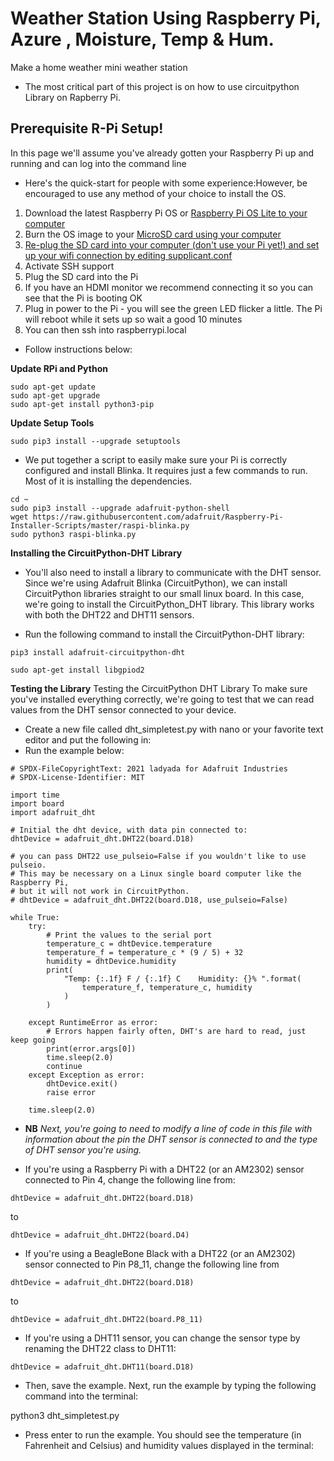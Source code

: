 # Weather Station Using Raspberry Pi, Azure , Moisture, Temp & Hum.

 Make a home weather mini weather station 

 - The most critical part of this project is on how to use circuitpython Library on Rapberry Pi.

 ## Prerequisite R-Pi Setup!
In this page we'll assume you've already gotten your Raspberry Pi up and running and can log into the command line

- Here's the quick-start for people with some experience:However, be encouraged to use any method of your choice to install the OS.

1. Download the latest Raspberry Pi OS or [Raspberry Pi OS Lite to your computer](https://www.raspberrypi.com/software/operating-systems/)
2. Burn the OS image to your [MicroSD card using your computer](https://learn.adafruit.com/adafruit-raspberry-pi-lesson-1-preparing-and-sd-card-for-your-raspberry-pi)
3. [Re-plug the SD card into your computer (don't use your Pi yet!) and set up your wifi connection by editing supplicant.conf](https://learn.adafruit.com/raspberry-pi-zero-creation/text-file-editing)
3. Activate SSH support
4. Plug the SD card into the Pi
5. If you have an HDMI monitor we recommend connecting it so you can see that the Pi is booting OK
6. Plug in power to the Pi - you will see the green LED flicker a little. The Pi will reboot while it sets up so wait a good 10 minutes
7. You can then ssh into raspberrypi.local

- Follow instructions below:

**Update RPi and Python**

```
sudo apt-get update
sudo apt-get upgrade
sudo apt-get install python3-pip
```

**Update Setup Tools**

```
sudo pip3 install --upgrade setuptools
```
-  We put together a script to easily make sure your Pi is correctly configured and install Blinka. It requires just a few commands to run. Most of it is installing the dependencies.

```
cd ~
sudo pip3 install --upgrade adafruit-python-shell
wget https://raw.githubusercontent.com/adafruit/Raspberry-Pi-Installer-Scripts/master/raspi-blinka.py
sudo python3 raspi-blinka.py
```

**Installing the CircuitPython-DHT Library**

- You'll also need to install a library to communicate with the DHT sensor. Since we're using Adafruit Blinka (CircuitPython), we can install CircuitPython libraries straight to our small linux board. In this case, we're going to install the CircuitPython_DHT library. This library works with both the DHT22 and DHT11 sensors.

* Run the following command to install the CircuitPython-DHT library:

```
pip3 install adafruit-circuitpython-dht

sudo apt-get install libgpiod2
```
**Testing the Library**
Testing the CircuitPython DHT Library
To make sure you've installed everything correctly, we're going to test that we can read values from the DHT sensor connected to your device.

- Create a new file called dht_simpletest.py with nano or your favorite text editor and put the following in:
- Run the example below:


```
# SPDX-FileCopyrightText: 2021 ladyada for Adafruit Industries
# SPDX-License-Identifier: MIT

import time
import board
import adafruit_dht

# Initial the dht device, with data pin connected to:
dhtDevice = adafruit_dht.DHT22(board.D18)

# you can pass DHT22 use_pulseio=False if you wouldn't like to use pulseio.
# This may be necessary on a Linux single board computer like the Raspberry Pi,
# but it will not work in CircuitPython.
# dhtDevice = adafruit_dht.DHT22(board.D18, use_pulseio=False)

while True:
    try:
        # Print the values to the serial port
        temperature_c = dhtDevice.temperature
        temperature_f = temperature_c * (9 / 5) + 32
        humidity = dhtDevice.humidity
        print(
            "Temp: {:.1f} F / {:.1f} C    Humidity: {}% ".format(
                temperature_f, temperature_c, humidity
            )
        )

    except RuntimeError as error:
        # Errors happen fairly often, DHT's are hard to read, just keep going
        print(error.args[0])
        time.sleep(2.0)
        continue
    except Exception as error:
        dhtDevice.exit()
        raise error

    time.sleep(2.0)

```

* **NB** *Next, you're going to need to modify a line of code in this file with information about the pin the DHT sensor is connected to and the type of DHT sensor you're using.*

- If you're using a Raspberry Pi with a DHT22 (or an AM2302) sensor connected to Pin 4, change the following line from:

```
dhtDevice = adafruit_dht.DHT22(board.D18)
```
to

```
dhtDevice = adafruit_dht.DHT22(board.D4)
```
- If you're using a BeagleBone Black with a DHT22 (or an AM2302) sensor connected to Pin P8_11, change the following line from

```
dhtDevice = adafruit_dht.DHT22(board.D18)
```

to 

```
dhtDevice = adafruit_dht.DHT22(board.P8_11)
```

- If you're using a DHT11 sensor, you can change the sensor type by renaming the DHT22 class to DHT11:

```
dhtDevice = adafruit_dht.DHT11(board.D18)
```

* Then, save the example. Next, run the example by typing the following command into the terminal:

python3 dht_simpletest.py

* Press enter to run the example. You should see the temperature (in Fahrenheit and Celsius) and humidity values displayed in the terminal:
